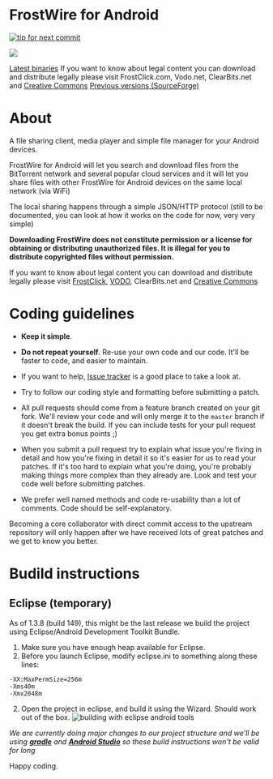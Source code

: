 # FrostWire for Android

[![tip for next commit](https://tip4commit.com/projects/200.svg)](https://tip4commit.com/github/frostwire/frostwire-android)

![](http://i.imgur.com/U20h8cL.png)


[Latest binaries](http://www.frostwire.com/android)
If you want to know about legal content you can download and distribute legally please visit FrostClick.com, Vodo.net, ClearBits.net and [Creative Commons](http://creativecommons.org)
[Previous versions (SourceForge)](https://sourceforge.net/projects/frostwire-android/files/)

# About

A file sharing client, media player and simple file manager for your Android devices.

FrostWire for Android will let you search and download files from the BitTorrent network and several popular cloud services and it will let you share files with other FrostWire for Android devices on the same local network (via WiFi)

The local sharing happens through a simple JSON/HTTP protocol (still to be documented, you can look at how it works on the code for now, very very simple)

**Downloading FrostWire does not constitute permission or a license for obtaining or distributing unauthorized files. It is illegal for you to distribute copyrighted files without permission.**

If you want to know about legal content you can download and distribute legally please visit [FrostClick](http://frostclick.com), [VODO](http://vodo.net), ClearBits.net and [Creative Commons](http://creativecommons.org)

# Coding guidelines

- **Keep it simple**.

- **Do not repeat yourself**. Re-use your own code and our code. It'll be faster to code, and easier to maintain.

- If you want to help, [Issue tracker](https://github.com/frostwire/frostwire-android/issues) is a good place to take a look at.

- Try to follow our coding style and formatting before submitting a patch.
 
- All pull requests should come from a feature branch created on your git fork. We'll review your code and will only merge it to the `master` branch if it doesn't break the build. If you can include tests for your pull request you get extra bonus points ;)

- When you submit a pull request try to explain what issue you're fixing in detail and how you're fixing in detail it so it's easier for us to read your patches.
  If it's too hard to explain what you're doing, you're probably making things more complex than they already are.
  Look and test your code well before submitting patches.

- We prefer well named methods and code re-usability than a lot of comments. Code should be self-explanatory.

Becoming a core collaborator with direct commit access to the upstream repository will only happen after we have received lots of great patches and we get to know you better.

# Budild instructions

## Eclipse (temporary)

As of 1.3.8 (build 149), this might be the last release we build the project using Eclipse/Android Development Toolkit Bundle.

1. Make sure you have enough heap available for Eclipse.
2. Before you launch Eclipse, modify eclipse.ini to something along these lines:

```
-XX:MaxPermSize=256m
-Xms40m
-Xmx2048m
```
2. Open the project in eclipse, and build it using the Wizard. Should work out of the box.
![building with eclipse android tools](https://cloud.githubusercontent.com/assets/163977/4533475/57d32b66-4d9c-11e4-9dee-96e1f233ebfc.png)

*We are currently doing major changes to our project structure and we'll be using [***gradle***](http://www.gradle.org/) and [***Android Studio***](https://developer.android.com/sdk/installing/studio.html) so these build instructions won't be valid for long*

Happy coding.